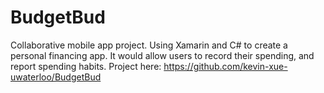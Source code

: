 # BudgetBud
Collaborative mobile app project. Using Xamarin and C# to create a personal financing app. It would allow users to record their spending, and report spending habits.
Project here:
https://github.com/kevin-xue-uwaterloo/BudgetBud
